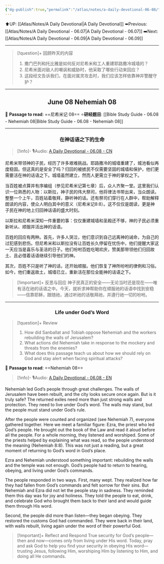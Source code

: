 ```yaml
---
{"dg-publish":true,"permalink":"/atlas/notes/a-daily-devotional-06-08/"}
---
```


 ⬆️UP: [[Atlas/Notes/A Daily Devotional\|A Daily Devotional]]
⬅️Previous: [[Atlas/Notes/A Daily Devotional - 06.07\|A Daily Devotional - 06.07]]
➡️Next: [[Atlas/Notes/A Daily Devotional - 06.09\|A Daily Devotional - 06.09]]

---

> [!question]+ 回顾昨天的内容
> 1. 撒门巴列和托比雅是如何反对尼希米和工人重建耶路撒冷城墙的？
> 2. 尼希米面对敌人的嘲讽和威胁时，他采取了哪些行动来回应？
> 3. 这段经文告诉我们，在面对属灵攻击时，我们应该怎样依靠神并警醒守护？


---
## <center>June 08 Nehemiah 08</center>

📖 **Passage to read**: ==尼希米记 08==
⭐**研经题目**: [[Bible Study Guide - 06.08 - Nehemiah 08\|Bible Study Guide - 06.08 - Nehemiah 08]]

---
### <center>在神话语之下的生命</center>

> [!info]- 🎙️Audio: [A Daily Devotional - 06.08 - CN]()

尼希米带领神的子民，经历了许多艰难挑战。耶路撒冷的城墙重建了，城池看似再度稳固。但这真的是安全了吗？归回的被掳民不仅需要坚固的城墙和保护，他们更需要活在神的话语之下。城墙虽然建立，然而人更需立于神的掌权之下。

当百姓被点算并有序编组（参见尼希米记第七章）后，众人齐聚一堂。这里我们认识一位熟悉的人物：以斯拉，神子民的伟大祭司，他将律法书带出来，当众朗读。整整一个上午，百姓站着敬拜，静听神的话。还有祭司们穿行在人群中，帮助解释朗读的内容，使众人明白其中的意义（尼希米记8:8）。这不仅仅是朗读，更是神子民在神的地上归回神话语的盛大时刻。

以斯拉和尼希米深知一件重要的事：仅仅重建城墙和圣殿还不够，神的子民必须重新听从、顺服并活出神的话语。

百姓的回应有两种。首先，许多人哭泣，他们意识到自己远离神的诫命，为自己的过犯感到悲伤。但尼希米和以斯拉没有让百姓长久停留在忧伤中，他们提醒大家这一天应当是喜乐与圣洁的日子。他们吩咐百姓吃喝欢庆，赞美那带领他们归回故土、且必借着话语继续引导他们的神。

其次，百姓不只是听了神的话，还开始顺服。他们恢复了神所吩咐的律例和习俗。如今，他们重返故土，城墙已立，重新活在那位全能神的话语之下。

> [!important]+ 反思与回应
神子民真正的安全——无论当时还是现在——唯有活在祂的话语之中。今天，就祈求神帮助你在顺服祂的话语中找到安稳——信靠耶稣，跟随祂，通过听祂的话敬拜祂，并遵行祂一切的吩咐。


---
### <center>Life under God’s Word</center>

> [!question]+ Review
> 1. How did Sanballat and Tobiah oppose Nehemiah and the workers rebuilding the walls of Jerusalem?
> 2. What actions did Nehemiah take in response to the mockery and threats from the enemies?
> 3. What does this passage teach us about how we should rely on God and stay alert when facing spiritual attacks?

📖 **Passage to read**: ==Nehemiah 08==

> [!info]- 🎙️Audio: [A Daily Devotional - 06.08 - EN]()  

Nehemiah led God’s people through great challenges. The walls of Jerusalem have been rebuilt, and the city looks secure once again. But is it truly safe? The returned exiles need more than just strong walls and protection. They need to live under God’s word. The walls may stand, but the people must stand under God’s rule.

After the people were counted and organized (see Nehemiah 7), everyone gathered together. Here we meet a familiar figure: Ezra, the priest who led God’s people. He brought out the book of the Law and read it aloud before all the people. For a whole morning, they listened and worshiped. Some of the priests helped by explaining what was read, so the people understood the meaning (Nehemiah 8:8). This was not just a reading, but a great moment of returning to God’s word in God’s place.

Ezra and Nehemiah understood something important: rebuilding the walls and the temple was not enough. God’s people had to return to hearing, obeying, and living under God’s commands.

The people responded in two ways. First, many wept. They realized how far they had fallen from God’s commands and felt sorrow for their sins. But Nehemiah and Ezra did not let the people stay in sadness. They reminded them this day was for joy and holiness. They told the people to eat, drink, and celebrate God who brought them back to their land and would guide them through His word.

Second, the people did more than listen—they began obeying. They restored the customs God had commanded. They were back in their land, with walls rebuilt, living again under the word of their powerful God.

> [!important]+ Reflect and Respond
True security for God’s people—then and now—comes only from living under His word. Today, pray and ask God to help you find your security in obeying His word—trusting Jesus, following Him, worshiping Him by listening to Him, and doing all He commands.






